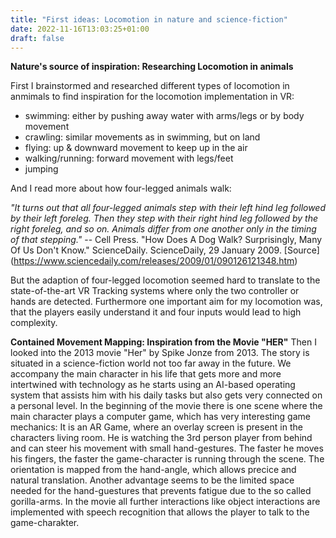 ```yaml
---
title: "First ideas: Locomotion in nature and science-fiction"
date: 2022-11-16T13:03:25+01:00
draft: false
---
```


**Nature's source of inspiration: Researching Locomotion in animals** 

First I brainstormed and researched different types of locomotion in anmimals to find inspiration for the locomotion implementation in VR:
- swimming: either by pushing away water with arms/legs or by body movement 
- crawling: similar movements as in swimming, but on land
- flying: up & downward movement to keep up in the air
- walking/running: forward movement with legs/feet 
- jumping

And I read more about how four-legged animals walk:

 *"It turns out that all four-legged animals step with their left hind leg followed by their left foreleg. Then they step with their right hind leg followed by the right foreleg, and so on. Animals differ from one another only in the timing of that stepping."* 
    -- Cell Press. "How Does A Dog Walk? Surprisingly, Many Of Us Don't Know." ScienceDaily. ScienceDaily, 29 January 2009. [Source] (https://www.sciencedaily.com/releases/2009/01/090126121348.htm) 

But the adaption of four-legged locomotion seemed hard to translate to the state-of-the-art VR Tracking systems where only the two controller or hands are detected. Furthermore one important aim for my locomotion was, that the players easily understand it and four inputs would lead to high complexity.

**Contained Movement Mapping: Inspiration from the Movie "HER"**
Then I looked into the 2013 movie "Her" by Spike Jonze from 2013. The story is situated in a science-fiction world not too far away in the future. We accompany the main character in his life that gets more and more intertwined with technology as he starts using an AI-based operating system that assists him with his daily tasks but also gets very connected on a personal level. In the beginning of the movie there is one scene where the main character plays a computer game, which has very interesting game mechanics: It is an AR Game, where an overlay screen is present in the characters living room. He is watching the 3rd person player from behind and can steer his movement with small hand-gestures. The faster he moves his fingers, the faster the game-character is running through the scene. The orientation is mapped from the hand-angle, which allows precice and natural translation. Another advantage seems to be the limited space needed for the hand-guestures that prevents fatigue due to the so called gorilla-arms.
    In the movie all further interactions like object interactions are implemented with speech recognition that allows the player to talk to the game-charakter. 
